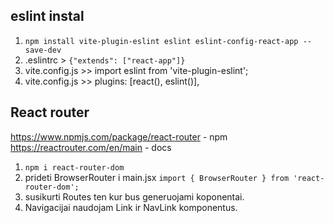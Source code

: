 ## eslint instal

1. `npm install vite-plugin-eslint eslint eslint-config-react-app --save-dev`
2. .eslintrc > `{"extends": ["react-app"]}`
3. vite.config.js >> import eslint from 'vite-plugin-eslint';
4. vite.config.js >> plugins: [react(), eslint()],

## React router

https://www.npmjs.com/package/react-router - npm
https://reactrouter.com/en/main - docs

1. `npm i react-router-dom `
2. prideti BrowserRouter i main.jsx `import { BrowserRouter } from 'react-router-dom';`
3. susikurti Routes ten kur bus generuojami koponentai.
4. Navigacijai naudojam Link ir NavLink komponentus.
